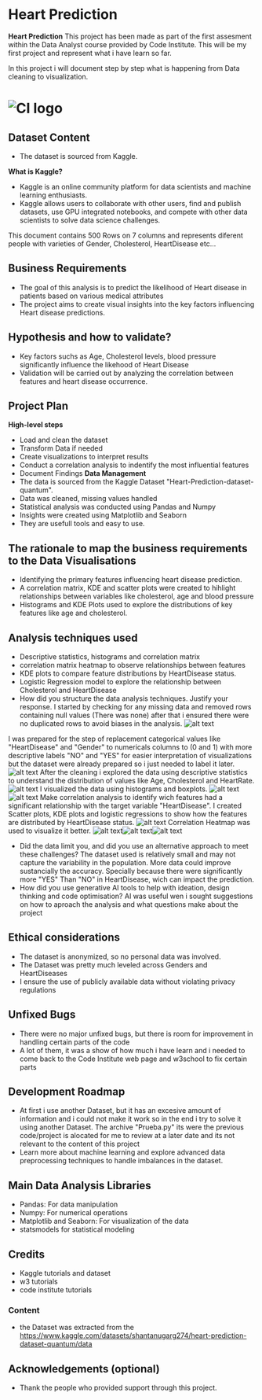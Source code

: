 # Heart Prediction

**Heart Prediction** This project has been made as part of the first assesment within the Data Analyst course provided by Code Institute. This will be my first project and represent what i have learn so far.

In this project i will document step by step what is happening from Data cleaning to visualization.

# ![CI logo](https://codeinstitute.s3.amazonaws.com/fullstack/ci_logo_small.png)


## Dataset Content
* The dataset is sourced from Kaggle.

**What is Kaggle?**

* Kaggle is an online community platform for data scientists and machine learning enthusiasts.
* Kaggle allows users to collaborate with other users, find and publish datasets, use GPU integrated notebooks, and compete with other data scientists to solve data science challenges.


This document contains 500 Rows on 7 columns and represents diferent people with varieties of Gender, Cholesterol, HeartDisease etc...

## Business Requirements
* The goal of this analysis is to predict the likelihood of Heart disease in patients based on various medical attributes
* The project aims to create visual insights into the key factors influencing Heart disease predictions.


## Hypothesis and how to validate?
* Key factors suchs as Age, Cholesterol levels, blood pressure significantly influence the likehood of Heart Disease
* Validation will be carried out by analyzing the correlation between features and heart disease occurrence. 

## Project Plan
**High-level steps**
* Load and clean the dataset
* Transform Data if needed
* Create visualizations to interpret results
* Conduct a correlation analysis to indentify the most influential features
* Document Findings
**Data Management**
* The data is sourced from the Kaggle Dataset "Heart-Prediction-dataset-quantum".
* Data was cleaned, missing values handled
* Statistical analysis was conducted using Pandas and Numpy
* Insights were created using Matplotlib and Seaborn
* They are usefull tools and easy to use.

## The rationale to map the business requirements to the Data Visualisations
* Identifying the primary features influencing heart disease prediction.
* A correlation matrix, KDE and scatter plots were created to hihlight relationships between variables like cholesterol, age and blood pressure
* Histograms and KDE Plots used to explore the distributions of key features like age and cholesterol.

## Analysis techniques used
* Descriptive statistics, histograms and correlation matrix
* correlation matrix heatmap to observe relationships between features
* KDE plots to compare feature distributions by HeartDisease status.
* Logistic Regression model to explore the relationship between Cholesterol and HeartDisease
* How did you structure the data analysis techniques. Justify your response.
I started by checking for any missing data and removed rows containing null values (There was none) 
after that i ensured there were no duplicated rows to avoid biases in the analysis.
![alt text](image.png)

I was prepared for the step of replacement categorical values like "HeartDisease" and "Gender" to numericals columns to (0 and 1) with more descriptive labels "NO" and "YES" for easier interpretation of visualizations but the dataset were already prepared so i just needed to label it later.
![alt text](image-1.png)
After the cleaning i explored the data using descriptive statistics to understand the distribution of values like Age, Cholesterol and HeartRate. 
![alt text](image-2.png)
I visualized the data using histograms and boxplots. 
![alt text](image-3.png) ![alt text](image-4.png) 
Make correlation analysis to identify wich features had a significant relationship with the target variable "HeartDisease". I created Scatter plots, KDE plots and logistic regressions to show how the features are distributed by HeartDisease status.
![alt text](image-5.png)
Correlation Heatmap was used to visualize it better.
![alt text](image-7.png)![alt text](image-6.png)![alt text](image-8.png)
* Did the data limit you, and did you use an alternative approach to meet these challenges?
The dataset used is relatively small and may not capture the variability in the population. More data could improve sustancially the accuracy. Specially because there were significantly more "YES" Than "NO" in HeartDisease, wich can impact the prediction.
* How did you use generative AI tools to help with ideation, design thinking and code optimisation?
AI was useful wen i sought suggestions on how to aproach the analysis and what questions make about the project 
## Ethical considerations
* The dataset is anonymized, so no personal data was involved. 
* The Dataset was pretty much leveled across Genders and HeartDiseases
* I ensure the use of publicly available data without violating privacy regulations


## Unfixed Bugs
* There were no major unfixed bugs, but there is room for improvement in handling certain parts of the code
* A lot of them, it was a show of how much i have learn and i needed to come back to the Code Institute web page and w3school to fix certain parts


## Development Roadmap
* At first i use another Dataset, but it has an excesive amount of information and i could not make it work so in the end i try to solve it using another Dataset. The archive "Prueba.py" its were the previous code/project is alocated for me to review at a later date and its not relevant to the content of this project
* Learn more about machine learning and explore advanced data preprocessing techniques to handle imbalances in the dataset.


## Main Data Analysis Libraries
* Pandas: For data manipulation
* Numpy: For numerical operations
* Matplotlib and Seaborn: For visualization of the data
* statsmodels for statistical modeling


## Credits 

* Kaggle tutorials and dataset
* w3 tutorials
* code institute tutorials


### Content 

* the Dataset was extracted from the https://www.kaggle.com/datasets/shantanugarg274/heart-prediction-dataset-quantum/data


## Acknowledgements (optional)
* Thank the people who provided support through this project.